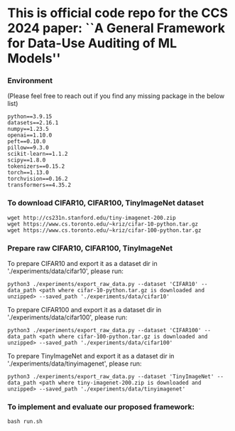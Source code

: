 # This is official code repo for the CCS 2024 paper: ``A General Framework for Data-Use Auditing of ML Models''

### Environment
(Please feel free to reach out if you find any missing package in the below list)
```
python==3.9.15
datasets==2.16.1
numpy==1.23.5
openai==1.10.0
peft==0.10.0
pillow==9.3.0
scikit-learn==1.1.2
scipy==1.8.0
tokenizers==0.15.2
torch==1.13.0
torchvision==0.16.2
transformers==4.35.2
```

### To download CIFAR10, CIFAR100, TinyImageNet dataset

```
wget http://cs231n.stanford.edu/tiny-imagenet-200.zip
wget https://www.cs.toronto.edu/~kriz/cifar-10-python.tar.gz
wget https://www.cs.toronto.edu/~kriz/cifar-100-python.tar.gz 
```

### Prepare raw CIFAR10, CIFAR100, TinyImageNet

To prepare CIFAR10 and export it as a dataset dir in './experiments/data/cifar10', please run:
```
python3 ./experiments/export_raw_data.py --dataset 'CIFAR10' --data_path <path where cifar-10-python.tar.gz is downloaded and unzipped> --saved_path './experiments/data/cifar10'
```

To prepare CIFAR100 and export it as a dataset dir in './experiments/data/cifar100', please run:
```
python3 ./experiments/export_raw_data.py --dataset 'CIFAR100' --data_path <path where cifar-100-python.tar.gz is downloaded and unzipped> --saved_path './experiments/data/cifar100'
```

To prepare TinyImageNet and export it as a dataset dir in './experiments/data/tinyimagenet', please run:
```
python3 ./experiments/export_raw_data.py --dataset 'TinyImageNet' --data_path <path where tiny-imagenet-200.zip is downloaded and unzipped> --saved_path './experiments/data/tinyimagenet'
```

### To implement and evaluate our proposed framework:
```
bash run.sh
```
